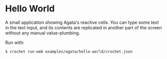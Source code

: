# Hello World

A small application showing Agata's reactive cells. You can type some
text in the text input, and its contents are replicated in another
part of the screen without any manual value-plumbing.

Run with:

    $ crochet run-web examples/agata/hello-world/crochet.json
